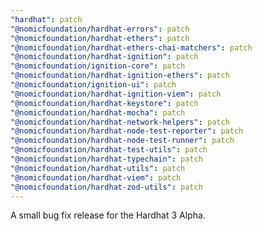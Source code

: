 ```yaml
---
"hardhat": patch
"@nomicfoundation/hardhat-errors": patch
"@nomicfoundation/hardhat-ethers": patch
"@nomicfoundation/hardhat-ethers-chai-matchers": patch
"@nomicfoundation/hardhat-ignition": patch
"@nomicfoundation/ignition-core": patch
"@nomicfoundation/hardhat-ignition-ethers": patch
"@nomicfoundation/ignition-ui": patch
"@nomicfoundation/hardhat-ignition-viem": patch
"@nomicfoundation/hardhat-keystore": patch
"@nomicfoundation/hardhat-mocha": patch
"@nomicfoundation/hardhat-network-helpers": patch
"@nomicfoundation/hardhat-node-test-reporter": patch
"@nomicfoundation/hardhat-node-test-runner": patch
"@nomicfoundation/hardhat-test-utils": patch
"@nomicfoundation/hardhat-typechain": patch
"@nomicfoundation/hardhat-utils": patch
"@nomicfoundation/hardhat-viem": patch
"@nomicfoundation/hardhat-zod-utils": patch
---
```


A small bug fix release for the Hardhat 3 Alpha.
